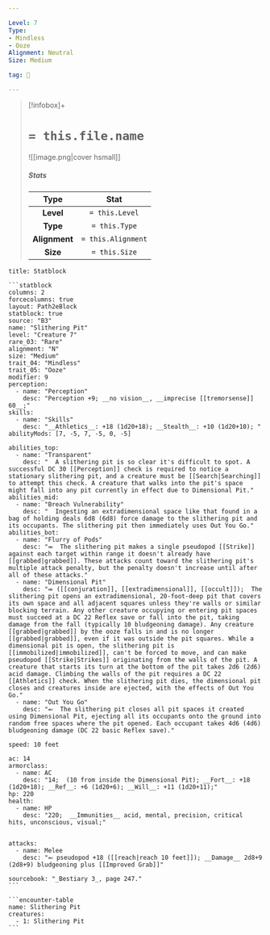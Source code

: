 ```yaml
---

Level: 7
Type:
- Mindless
- Ooze
Alignment: Neutral
Size: Medium

tag: 👹

---
```


> [!infobox]+
> #  `= this.file.name`
> ![[image.png|cover hsmall]]
> ##### Stats
> Type | Stat |
> :---:|:---:|
> **Level** | `= this.Level` |
> **Type** | `= this.Type` |
> **Alignment** | `= this.Alignment` |
> **Size** | `= this.Size` |



````ad-info
title: Statblock

```statblock
columns: 2
forcecolumns: true
layout: Path2eBlock
statblock: true
source: "B3"
name: "Slithering Pit"
level: "Creature 7"
rare_03: "Rare"
alignment: "N"
size: "Medium"
trait_04: "Mindless"
trait_05: "Ooze"
modifier: 9
perception:
  - name: "Perception"
    desc: "Perception +9; __no vision__, __imprecise [[tremorsense]] 60__;"
skills:
  - name: "Skills"
    desc: "__Athletics__: +18 (1d20+18); __Stealth__: +10 (1d20+10); "
abilityMods: [7, -5, 7, -5, 0, -5]

abilities_top:
  - name: "Transparent"
    desc: "  A slithering pit is so clear it's difficult to spot. A successful DC 30 [[Perception]] check is required to notice a stationary slithering pit, and a creature must be [[Search|Searching]] to attempt this check. A creature that walks into the pit's space might fall into any pit currently in effect due to Dimensional Pit."
abilities_mid:
  - name: "Breach Vulnerability"
    desc: "  Ingesting an extradimensional space like that found in a bag of holding deals 6d8 (6d8) force damage to the slithering pit and its occupants. The slithering pit then immediately uses Out You Go."
abilities_bot:
  - name: "Flurry of Pods"
    desc: "⬺  The slithering pit makes a single pseudopod [[Strike]] against each target within range it doesn't already have [[grabbed|grabbed]]. These attacks count toward the slithering pit's multiple attack penalty, but the penalty doesn't increase until after all of these attacks."
  - name: "Dimensional Pit"
    desc: "⬺ ([[conjuration]], [[extradimensional]], [[occult]]);  The slithering pit opens an extradimensional, 20-foot-deep pit that covers its own space and all adjacent squares unless they're walls or similar blocking terrain. Any other creature occupying or entering pit spaces must succeed at a DC 22 Reflex save or fall into the pit, taking damage from the fall (typically 10 bludgeoning damage). Any creature [[grabbed|grabbed]] by the ooze falls in and is no longer [[grabbed|grabbed]], even if it was outside the pit squares. While a dimensional pit is open, the slithering pit is [[immobilized|immobilized]], can't be forced to move, and can make pseudopod [[Strike|Strikes]] originating from the walls of the pit. A creature that starts its turn at the bottom of the pit takes 2d6 (2d6) acid damage. Climbing the walls of the pit requires a DC 22 [[Athletics]] check. When the slithering pit dies, the dimensional pit closes and creatures inside are ejected, with the effects of Out You Go."
  - name: "Out You Go"
    desc: "⬻  The slithering pit closes all pit spaces it created using Dimensional Pit, ejecting all its occupants onto the ground into random free spaces where the pit opened. Each occupant takes 4d6 (4d6) bludgeoning damage (DC 22 basic Reflex save)."

speed: 10 feet

ac: 14
armorclass:
  - name: AC
    desc: "14;  (10 from inside the Dimensional Pit); __Fort__: +18 (1d20+18); __Ref__: +6 (1d20+6); __Will__: +11 (1d20+11);"
hp: 220
health:
  - name: HP
    desc: "220;  __Immunities__ acid, mental, precision, critical hits, unconscious, visual;"


attacks:
  - name: Melee
    desc: "⬻ pseudopod +18 ([[reach|reach 10 feet]]); __Damage__ 2d8+9 (2d8+9) bludgeoning plus [[Improved Grab]]"

sourcebook: "_Bestiary 3_, page 247."
```

```encounter-table
name: Slithering Pit
creatures:
  - 1: Slithering Pit
```

````


